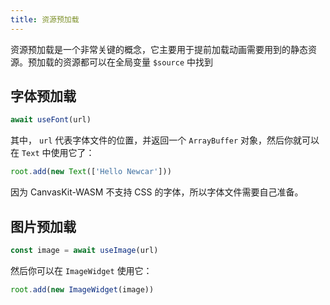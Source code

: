 ```yaml
---
title: 资源预加载
---
```


资源预加载是一个非常关键的概念，它主要用于提前加载动画需要用到的静态资源。预加载的资源都可以在全局变量 `$source` 中找到

## 字体预加载

```javascript
await useFont(url)
```

其中， `url` 代表字体文件的位置，并返回一个 `ArrayBuffer` 对象，然后你就可以在 `Text` 中使用它了：

```javascript
root.add(new Text(['Hello Newcar']))
```

因为 CanvasKit-WASM 不支持 CSS 的字体，所以字体文件需要自己准备。

## 图片预加载

```javascript
const image = await useImage(url)
```

然后你可以在 `ImageWidget` 使用它：

```javascript
root.add(new ImageWidget(image))
```

